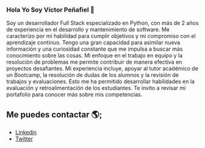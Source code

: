 ### Hola Yo Soy Víctor Peñafiel 👋

Soy un desarrollador Full Stack especializado en Python, con más de 2 años de experiencia en el desarrollo y mantenimiento de software. Me caracterizo por mi habilidad para cumplir objetivos y mi compromiso con el aprendizaje continuo. Tengo una gran capacidad para asimilar nueva información y una curiosidad constante que me impulsa a buscar más conocimiento sobre las cosas. Mi enfoque en el trabajo en equipo y la resolución de problemas me permite contribuir de manera efectiva en proyectos desafiantes. Mi experiencia incluye, apoyar al tutor académico de un Bootcamp, la resolución de dudas de los alumnos y la revisión de trabajos y evaluaciones. Esto me ha permitido desarrollar habilidades en la evaluación y retroalimentación de los estudiantes. 
Te invito a revisar mi portafolio para conocer más sobre mis competencias.


## Me puedes contactar 🌎;
 - [Linkedin](https://www.linkedin.com/in/victorpenafiel/)
 - [Twitter](https://twitter.com/newen_do)
<!--
**VictorPenafiel/VictorPenafiel** is a ✨ _special_ ✨ repository because its `README.md` (this file) appears on your GitHub profile.

Here are some ideas to get you started:

- 🔭 I’m currently working on ...
- 🌱 I’m currently learning ...
- 👯 I’m looking to collaborate on ...
- 🤔 I’m looking for help with ...
- 💬 Ask me about ...
- 📫 How to reach me: ...
- 😄 Pronouns: ...
- ⚡ Fun fact: ...
-->
